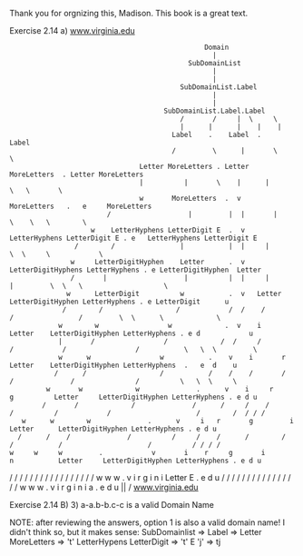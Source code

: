 Thank you for orgnizing this, Madison. This book is a great text.


Exercise 2.14
a)
www.virginia.edu


                                                    Domain
                                                      |
                                                SubDomainList
                                                      |
                                                      |
                                              SubDomainList.Label
                                                      |
                                                      |
                                          SubDomainList.Label.Label
                                              /       /     |  \     \
                                              |      |      |    |    |
                                            Label    .    Label  .    Label
                                            /         \      |       \           \
                                    Letter MoreLetters . Letter MoreLetters  . Letter MoreLetters
                                    |          |       \    |      |         \   \       \
                                    w       MoreLetters  .  v   MoreLetters   .   e     MoreLetters
                            /                   |         |  |       |         \    \   \        \
                        w    LetterHyphens LetterDigit E  .  v LetterHyphens LetterDigit E . e   LetterHyphens LetterDigit E
                    /        /                |           |  |     |                        \  \     \            \
                   w     LetterDigitHyphen    Letter      .  v   LetterDigitHyphens LetterHyphens . e LetterDigitHyphen  Letter
                   /       |                   |          |  |     |                     |         \  \   \                    \
                  w      LetterDigit          w           .  v   Letter    LetterDigitHyphen LetterHyphens . e LetterDigit      u
                 /        /                  /            /  /    /              /                /         \  \      \             \
                w        w                 w             .  v    i        Letter    LetterDigitHyphen LetterHyphens . e d            u
                |       /                 /             /  /     /        /            /                 /           \   \  \         \
                w      w                 w           .    v    i       r          Letter    LetterDigitHyphen LetterHyphens  .   e  d    u
               /      /                  /           /    /    /       /           /              /               /          \   \  \     \
             w       w             w              .      v    i     r        g          Letter     LetterDigitHyphen LetterHyphens . e d u
            /       /             /              /      /     /    /        /          /            /                     /        /  / / /
       w      w        w              .      v     i   r       g         i           Letter      LetterDigitHyphen LetterHyphens . e d u
      /      /    /              /          /     /    /      /        /            /           /                     /          / / / /
    w     w     w         .            v       i    r     g       i            n           Letter     LetterDigitHyphen LetterHyphens . e d u
  /     /      /        /           /         /    /      /      /            /          /              /                   /         / / / /
  w    w      w        .           v        i    r    g       i         n             i          Letter                E              . e d u
 /     /      /         /         /        /     /    /       /        /            /             /                                 / / / /
 w    w      w         .        v        i     r    g        i       n           i              a                                 . e d u
                                                        ||
                                                        \/
                                                  www.virginia.edu




Exercise 2.14 B)
3) a-a.b-b.c-c is a valid Domain Name

NOTE: after reviewing the answers, option 1 is also a valid domain name! I didn't think so, but it makes sense: SubDomainlist => Label => Letter MoreLetters => 't' LetterHypens LetterDigit => 't' E 'j' => tj

